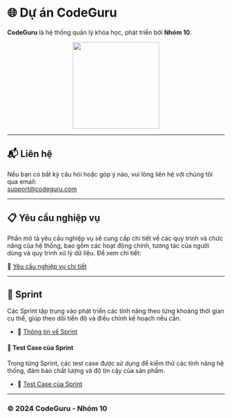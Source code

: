 # 🌐 **Dự án CodeGuru**

**CodeGuru** là hệ thống quản lý khóa học, phát triển bởi **Nhóm 10**.

<p align="center">
   <a href='#'> 
      <img src="https://res.cloudinary.com/duw4cwp7d/image/upload/v1728060682/logo-codeguru_mjy0p9.png" width="200px" disable=true>
   </a>
</p>

---

## 📬 **Liên hệ**

Nếu bạn có bất kỳ câu hỏi hoặc góp ý nào, vui lòng liên hệ với chúng tôi qua email:  
[support@codeguru.com](mailto:dinhgiaanforwork@gmail.com)

---

## 📋 **Yêu cầu nghiệp vụ**

Phần mô tả yêu cầu nghiệp vụ sẽ cung cấp chi tiết về các quy trình và chức năng của hệ thống, bao gồm các hoạt động chính, tương tác của người dùng và quy trình xử lý dữ liệu. Để xem chi tiết:

🔗 [Yêu cầu nghiệp vụ chi tiết](https://docs.google.com/document/d/1nYn_AaWad2YLC9NcROHzbxDpuIcor1me51DFYx1RlKA/edit?usp=sharing)

---

## 🚀 **Sprint**

Các Sprint tập trung vào phát triển các tính năng theo từng khoảng thời gian cụ thể, giúp theo dõi tiến độ và điều chỉnh kế hoạch nếu cần.

- 📅 [Thông tin về Sprint](https://docs.google.com/spreadsheets/d/1YXR_ko-Nf5xDWartQJrOn1LghvTl3uLfW8y3cVxJZcU/edit?usp=sharing)

#### 🧪 **Test Case của Sprint**

Trong từng Sprint, các test case được sử dụng để kiểm thử các tính năng hệ thống, đảm bảo chất lượng và độ tin cậy của sản phẩm.

- 📑 [Test Case của Sprint](https://docs.google.com/spreadsheets/d/1qGDb6MNE_0dCEzXgv1or3FDqhRgYss7F4nhPzDqZMx4/edit?usp=sharing)

---


### © 2024 CodeGuru - Nhóm 10
